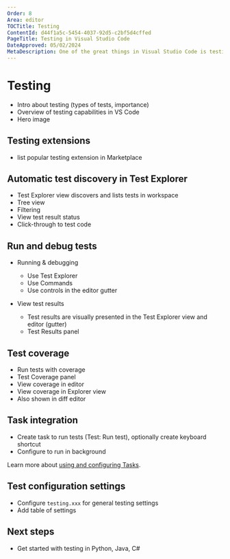 ```yaml
---
Order: 8
Area: editor
TOCTitle: Testing
ContentId: d44f1a5c-5454-4037-92d5-c2bf5d4cffed
PageTitle: Testing in Visual Studio Code
DateApproved: 05/02/2024
MetaDescription: One of the great things in Visual Studio Code is testing support. Automatically discover tests in your project, run and debug your tests, and get test coverage results.
---
```

# Testing

- Intro about testing (types of tests, importance)
- Overview of testing capabilities in VS Code
- Hero image

## Testing extensions

- list popular testing extension in Marketplace

## Automatic test discovery in Test Explorer

- Test Explorer view discovers and lists tests in workspace
- Tree view
- Filtering
- View test result status
- Click-through to test code

## Run and debug tests

- Running & debugging
    - Use Test Explorer
    - Use Commands
    - Use controls in the editor gutter

- View test results
    - Test results are visually presented in the Test Explorer view and editor (gutter)
    - Test Results panel

## Test coverage

- Run tests with coverage
- Test Coverage panel
- View coverage in editor
- View coverage in Explorer view
- Also shown in diff editor

## Task integration

- Create task to run tests (Test: Run test), optionally create keyboard shortcut
- Configure to run in background

Learn more about [using and configuring Tasks](/docs/editor/tasks.md).

## Test configuration settings

- Configure `testing.xxx` for general testing settings
- Add table of settings

## Next steps

- Get started with testing in Python, Java, C#

